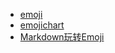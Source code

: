 + [emoji](http://emojihomepage.com)
+ [emojichart](https://www.webpagefx.com/tools/emoji-cheat-sheet/)
+ [Markdown玩转Emoji](https://www.jianshu.com/p/e66c9a26a5d5)
